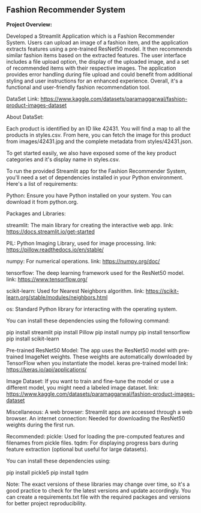 ## Fashion Recommender System

**Project Overview:**


Developed a Streamlit Application which is a Fashion Recommender System. Users can upload an image of a fashion item, and the application extracts features using a pre-trained ResNet50 model. It then recommends similar fashion items based on the extracted features. The user interface includes a file upload option, the display of the uploaded image, and a set of recommended items with their respective images. The application provides error handling during file upload and could benefit from additional styling and user instructions for an enhanced experience. Overall, it's a functional and user-friendly fashion recommendation tool.



DataSet Link: https://www.kaggle.com/datasets/paramaggarwal/fashion-product-images-dataset

About DataSet:

Each product is identified by an ID like 42431. You will find a map to all the products in styles.csv. From here, you can fetch the image for this product from images/42431.jpg and the complete metadata from styles/42431.json.

To get started easily, we also have exposed some of the key product categories and it's display name in styles.csv.



To run the provided Streamlit app for the Fashion Recommender System, you'll need a set of dependencies installed in your Python environment. Here's a list of requirements:

Python: Ensure you have Python installed on your system. You can download it from python.org.

Packages and Libraries:

streamlit: The main library for creating the interactive web app.
link: https://docs.streamlit.io/get-started

PIL: Python Imaging Library, used for image processing.
link: https://pillow.readthedocs.io/en/stable/

numpy: For numerical operations.
link: https://numpy.org/doc/

tensorflow: The deep learning framework used for the ResNet50 model.
link: https://www.tensorflow.org/

scikit-learn: Used for Nearest Neighbors algorithm.
link: https://scikit-learn.org/stable/modules/neighbors.html

os: Standard Python library for interacting with the operating system.


You can install these dependencies using the following command:

pip install streamlit 
pip install Pillow 
pip install numpy 
pip install tensorflow 
pip install scikit-learn

Pre-trained ResNet50 Model: The app uses the ResNet50 model with pre-trained ImageNet weights. These weights are automatically downloaded by TensorFlow when you instantiate the model.
keras pre-trained model link: https://keras.io/api/applications/

Image Dataset: If you want to train and fine-tune the model or use a different model, you might need a labeled image dataset.
link: https://www.kaggle.com/datasets/paramaggarwal/fashion-product-images-dataset

Miscellaneous:
A web browser: Streamlit apps are accessed through a web browser.
An internet connection: Needed for downloading the ResNet50 weights during the first run.

Recommended:
pickle: Used for loading the pre-computed features and filenames from pickle files.
tqdm: For displaying progress bars during feature extraction (optional but useful for large datasets).

You can install these dependencies using:

pip install pickle5 
pip install tqdm

Note: The exact versions of these libraries may change over time, so it's a good practice to check for the latest versions and update accordingly. You can create a requirements.txt file with the required packages and versions for better project reproducibility.
